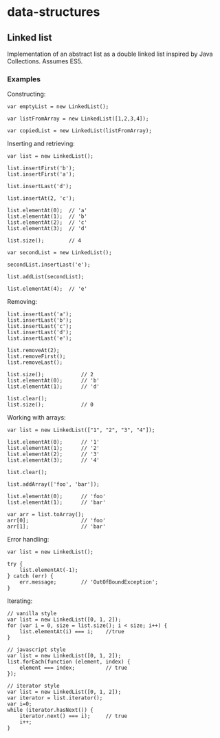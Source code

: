 data-structures
===============

## Linked list

Implementation of an abstract list as a double linked list inspired by Java Collections. Assumes ES5.

### Examples

Constructing:

```
var emptyList = new LinkedList();

var listFromArray = new LinkedList([1,2,3,4]);

var copiedList = new LinkedList(listFromArray);
```

Inserting and retrieving:

```
var list = new LinkedList();

list.insertFirst('b');
list.insertFirst('a');

list.insertLast('d');

list.insertAt(2, 'c');

list.elementAt(0);	// 'a'
list.elementAt(1);	// 'b'
list.elementAt(2);	// 'c'
list.elementAt(3);	// 'd'

list.size();		// 4

var secondList = new LinkedList();

secondList.insertLast('e');

list.addList(secondList);

list.elementAt(4);	// 'e'

```

Removing:

```
list.insertLast('a');
list.insertLast('b');
list.insertLast('c');
list.insertLast('d');
list.insertLast('e');

list.removeAt(2);
list.removeFirst();
list.removeLast();

list.size();			// 2
list.elementAt(0);		// 'b'
list.elementAt(1);		// 'd'

list.clear();
list.size();			// 0
```

Working with arrays:

```
var list = new LinkedList(["1", "2", "3", "4"]);

list.elementAt(0);		// '1'
list.elementAt(1);		// '2'
list.elementAt(2);		// '3'
list.elementAt(3);		// '4'

list.clear();

list.addArray(['foo', 'bar']);

list.elementAt(0);		// 'foo'
list.elementAt(1);		// 'bar'

var arr = list.toArray();
arr[0];					// 'foo'
arr[1];					// 'bar'
```

Error handling:

```
var list = new LinkedList();

try {
	list.elementAt(-1);
} catch (err) {
	err.message; 		// 'OutOfBoundException';
}
```

Iterating:

```
// vanilla style
var list = new LinkedList([0, 1, 2]);
for (var i = 0, size = list.size(); i < size; i++) {
	list.elementAt(i) === i;	//true
}

// javascript style
var list = new LinkedList([0, 1, 2]);
list.forEach(function (element, index) {
	element === index;			// true
});

// iterator style
var list = new LinkedList([0, 1, 2]);
var iterator = list.iterator();
var i=0;
while (iterator.hasNext()) {
	iterator.next() === i);		// true
	i++;
}

```
